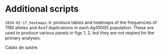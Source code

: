 # Additional scripts

`2020-02-17_heatmaps.R`: produce tables and heatmaps of the frequencies of *119S* alleles and *Ace1* duplications in each *Ag1000G* population. These are used to produce various panels in figs 1, 2, but they are not reqired for the primary analyses.

Calaix de sastre.
